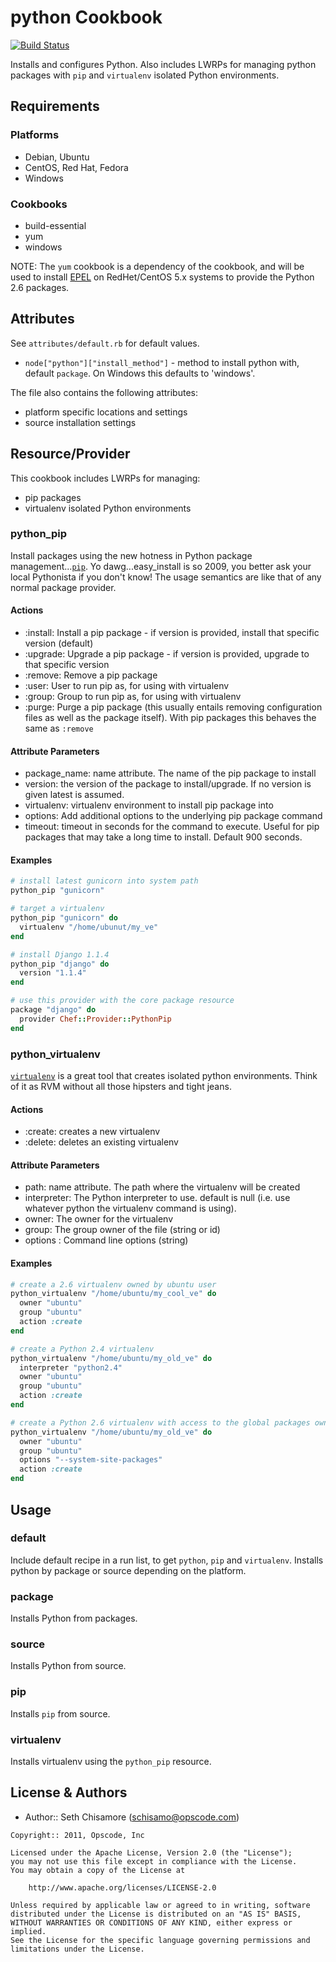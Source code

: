 python Cookbook
===============

[![Build Status](https://travis-ci.org/poise/python.png?branch=master)](https://travis-ci.org/poise/python)

Installs and configures Python.  Also includes LWRPs for managing python packages with `pip` and `virtualenv` isolated Python environments.


Requirements
------------
### Platforms
- Debian, Ubuntu
- CentOS, Red Hat, Fedora
- Windows

### Cookbooks
- build-essential
- yum
- windows

NOTE: The `yum` cookbook is a dependency of the cookbook, and will be used to install [EPEL](http://fedoraproject.org/wiki/EPEL) on RedHet/CentOS 5.x systems to provide the Python 2.6 packages.


Attributes
----------
See `attributes/default.rb` for default values.

- `node["python"]["install_method"]` - method to install python with, default `package`. On Windows this defaults to 'windows'.

The file also contains the following attributes:

- platform specific locations and settings
- source installation settings


Resource/Provider
-----------------
This cookbook includes LWRPs for managing:

- pip packages
- virtualenv isolated Python environments

### python_pip
Install packages using the new hotness in Python package management...[`pip`](http://pypi.python.org/pypi/pip).  Yo dawg...easy_install is so 2009, you better ask your local Pythonista if you don't know! The usage semantics are like that of any normal package provider.

#### Actions

- :install: Install a pip package - if version is provided, install that specific version (default)
- :upgrade: Upgrade a pip package - if version is provided, upgrade to that specific version
- :remove: Remove a pip package
- :user: User to run pip as, for using with virtualenv
- :group: Group to run pip as, for using with virtualenv
- :purge: Purge a pip package (this usually entails removing configuration files as well as the package itself).  With pip packages this behaves the same as `:remove`

#### Attribute Parameters

- package_name: name attribute. The name of the pip package to install
- version: the version of the package to install/upgrade.  If no version is given latest is assumed.
- virtualenv: virtualenv environment to install pip package into
- options: Add additional options to the underlying pip package command
- timeout: timeout in seconds for the command to execute. Useful for pip packages that may take a long time to install. Default 900 seconds.

#### Examples

```ruby
# install latest gunicorn into system path
python_pip "gunicorn"

# target a virtualenv
python_pip "gunicorn" do
  virtualenv "/home/ubunut/my_ve"
end
```

```ruby
# install Django 1.1.4
python_pip "django" do
  version "1.1.4"
end
```

```ruby
# use this provider with the core package resource
package "django" do
  provider Chef::Provider::PythonPip
end
```

### python_virtualenv
[`virtualenv`](http://pypi.python.org/pypi/virtualenv) is a great tool that creates isolated python environments.  Think of it as RVM without all those hipsters and tight jeans.

#### Actions
- :create: creates a new virtualenv
- :delete: deletes an existing virtualenv

#### Attribute Parameters
- path: name attribute. The path where the virtualenv will be created
- interpreter: The Python interpreter to use. default is null (i.e. use whatever python the virtualenv command is using).
- owner: The owner for the virtualenv
- group: The group owner of the file (string or id)
- options : Command line options (string)

#### Examples

```ruby
# create a 2.6 virtualenv owned by ubuntu user
python_virtualenv "/home/ubuntu/my_cool_ve" do
  owner "ubuntu"
  group "ubuntu"
  action :create
end
```

```ruby
# create a Python 2.4 virtualenv
python_virtualenv "/home/ubuntu/my_old_ve" do
  interpreter "python2.4"
  owner "ubuntu"
  group "ubuntu"
  action :create
end
```

```ruby
# create a Python 2.6 virtualenv with access to the global packages owned by ubuntu user
python_virtualenv "/home/ubuntu/my_old_ve" do
  owner "ubuntu"
  group "ubuntu"
  options "--system-site-packages"
  action :create
end
```


Usage
-----
### default
Include default recipe in a run list, to get `python`, `pip` and `virtualenv`. Installs python by package or source depending on the platform.

### package
Installs Python from packages.

### source
Installs Python from source.

### pip
Installs `pip` from source.

### virtualenv

Installs virtualenv using the `python_pip` resource.


License & Authors
-----------------
- Author:: Seth Chisamore (<schisamo@opscode.com>)

```text
Copyright:: 2011, Opscode, Inc

Licensed under the Apache License, Version 2.0 (the "License");
you may not use this file except in compliance with the License.
You may obtain a copy of the License at

    http://www.apache.org/licenses/LICENSE-2.0

Unless required by applicable law or agreed to in writing, software
distributed under the License is distributed on an "AS IS" BASIS,
WITHOUT WARRANTIES OR CONDITIONS OF ANY KIND, either express or implied.
See the License for the specific language governing permissions and
limitations under the License.
```
